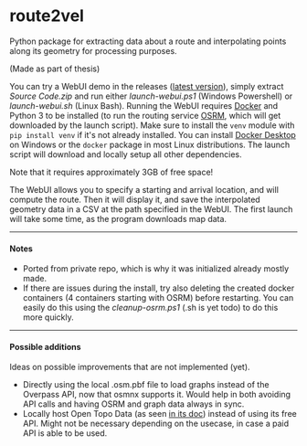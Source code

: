 # route2vel

Python package for extracting data about a route and interpolating points along its geometry for processing purposes.

(Made as part of thesis)

You can try a WebUI demo in the releases ([latest version](https://github.com/filloax/route2vel/releases/latest)), simply extract *Source Code.zip* and run either *launch-webui.ps1* (Windows Powershell) or *launch-webui.sh* (Linux Bash). 
Running the WebUI requires [Docker](https://www.docker.com/) and Python 3 to be installed (to run the routing service [OSRM](https://project-osrm.org/), which will get downloaded by the launch script). Make sure to install the `venv` module with `pip install venv` if it's not already installed.
You can install [Docker Desktop](https://www.docker.com/products/docker-desktop/) on Windows or the `docker` package in most Linux distributions. The launch script will download and locally setup
all other dependencies.

Note that it requires approximately 3GB of free space!

The WebUI allows you to specify a starting and arrival location, and will compute the route. 
Then it will display it, and save the interpolated geometry data in a CSV at the 
path specified in the WebUI. The first launch
will take some time, as the program downloads map data.

---

#### Notes

- Ported from private repo, which is why it was initialized already mostly made.
- If there are issues during the install, try also deleting the created docker containers (4 containers starting with OSRM) before restarting. You can easily do this using the *cleanup-osrm.ps1* (.sh is yet todo) to do this more quickly.

---

#### Possible additions

Ideas on possible improvements that are not implemented (yet).
- Directly using the local .osm.pbf file to load graphs instead of the Overpass API, now that osmnx supports it. Would help in both avoiding API calls and having OSRM and graph data always in sync.
- Locally host Open Topo Data (as seen [in its doc](https://www.opentopodata.org/)) instead of using its free API. Might not be necessary depending on the usecase, in case a paid API is able to be used.